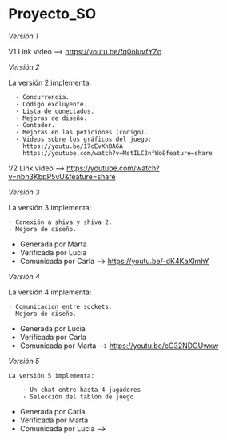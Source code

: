 # Proyecto_SO




*Versión 1*

V1 Link video --> https://youtu.be/fq0oIuvfYZo

*Versión 2*

  La versión 2 implementa:
  
      · Concurrencia.
      · Código excluyente.
      · Lista de conectados.
      · Mejoras de diseño.
      · Contador.
      · Mejoras en las peticiones (código).
      · Videos sobre los gráficos del juego:
      	https://youtu.be/17cEvXhBA6A 
		https://youtube.com/watch?v=MstILC2nfWo&feature=share

V2 Link video --> https://youtube.com/watch?v=nbn3KbpP5vU&feature=share		
		
*Versión 3*

  La versión 3 implementa:
  
	· Conexión a shiva y shiva 2.
	· Mejora de diseño.
	
- Generada por Marta
- Verificada por Lucía
- Comunicada por Carla --> https://youtu.be/-dK4KaXlmhY

*Versión 4*

  La versión 4 implementa:
  
  	· Comunicacion entre sockets.
	· Mejora de diseño.
	
- Generada por Lucía
- Verificada por Carla
- Comunicada por Marta --> https://youtu.be/cC32NDOUwxw

*Versión 5*

	La versión 5 implementa:

 		· Un chat entre hasta 4 jugadores
		· Selección del tablón de juego

- Generada por Carla
- Verificada por Marta
- Comunicada por Lucía --> 
